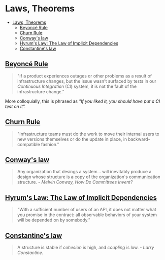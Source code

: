 # Laws, Theorems

- [Laws, Theorems](#laws-theorems)
  - [Beyoncé Rule](#beyoncé-rule)
  - [Churn Rule](#churn-rule)
  - [Conway's law](#conways-law)
  - [Hyrum's Law: The Law of Implicit Dependencies](#hyrums-law-the-law-of-implicit-dependencies)
  - [Constantine's law](#constantines-law)

## [Beyoncé Rule](beyonce.md)

> "If a product experiences outages or other problems as a result of infrastructure changes, but the issue wasn't surfaced by tests in our *Continuous Integration* (CI) system, it is not the fault of the infrastructure change."

More colloquially, this is phrased as *"If you liked it, you should have put a CI test on it".*

## [Churn Rule](churn.md)

> "Infrastructure teams must do the work to move their internal users to new versions themselves or do the update in place, in backward-compatible fashion."

## [Conway's law](conway.md)

> Any organization that desings a system... will inevitably produce a design whose structure is a copy of the organization's communication structure. - *Melvin Conway, How Do Committees Invent?*

## [Hyrum's Law: The Law of Implicit Dependencies](hyrum.md)

> "With a sufficient number of users of an API, it does not matter what you promise in the contract: all observable behaviors of your system will be depended on by somebody."

## [Constantine's law](constantine.md)

> A structure is stable if *cohesion* is high, and *coupling* is low. - *Larry Constantine*.
